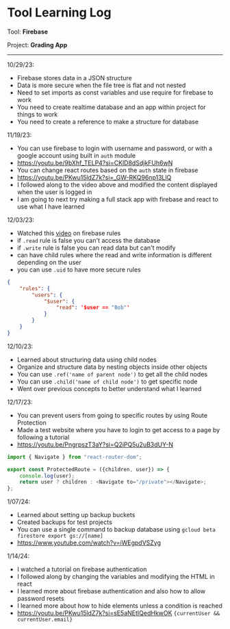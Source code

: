 # Tool Learning Log

Tool: **Firebase**

Project: **Grading App**

---

10/29/23:
* Firebase stores data in a JSON structure
* Data is more secure when the file tree is flat and not nested
* Need to set imports as const variables and use require for firebase to work
* You need to create realtime database and an app within project for things to work
* You need to create a reference to make a structure for database


11/19/23:
* You can use firebase to login with username and password, or with a google account using built in `auth` module
* https://youtu.be/9bXhf_TELP4?si=CKlD8dSdjkFUh6wN
* You can change react routes based on the `auth` state in firebase
* https://youtu.be/PKwu15ldZ7k?si=_GW-RKQ96np13LlQ
* I followed along to the video above and modified the content displayed when the user is logged in
* I am going to next try making a full stack app with firebase and react to use what I have learned

12/03/23:
* Watched this [video](https://youtu.be/dx_gkSb-Ch0?si=aesM9zS1EsZ2fAvO) on firebase rules
* if `.read` rule is false you can't access the database
* if `.write` rule is false you can read data but can't modify
* can have child rules where the read and write information is different depending on the user
* you can use `.uid` to have more secure rules
```json
{
    "rules": {
        "users": {
            "$user": {
                "read": '$user == "Bob"'
            }
        }
    }
}
```

12/10/23:
* Learned about structuring data using child nodes
* Organize and structure data by nesting objects inside other objects
* You can use `.ref('name of parent node')` to get all the child nodes
* You can use `.child('name of child node')` to get specific node
* Went over previous concepts to better understand what I learned

12/17/23:
* You can prevent users from going to specific routes by using Route Protection
* Made a test website where you have to login to get access to a page by following a tutorial
* https://youtu.be/PngrpszT3aY?si=Q2iPQ5u2uB3dUY-N
```js
import { Navigate } from "react-router-dom";

export const ProtectedRoute = ({children, user}) => {
    console.log(user);
    return user ? children : <Navigate to="/private"></Navigate>;
};

```

1/07/24:
* Learned about setting up backup buckets
* Created backups for test projects
* You can use a single command to backup database using `gcloud beta firestore export gs://[name]`
* https://www.youtube.com/watch?v=iWEgpdVSZyg

1/14/24:
* I watched a tutorial on firebase authentication
* I followed along by changing the variables and modifying the HTML in react
* I learned more about firebase authentication and also how to allow password resets
* I learned more about how to hide elements unless a condition is reached
* https://youtu.be/PKwu15ldZ7k?si=sE5aNEtIQedHkwOK
`{currentUser && currentUser.email}`

<!--
* Links you used today (websites, videos, etc)
* Things you tried, progress you made, etc
* Challenges, a-ha moments, etc
* Questions you still have
* What you're going to try next
-->
